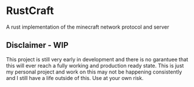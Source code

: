 # RustCraft
A rust implementation of the minecraft network protocol and server

## Disclaimer - WIP
This project is still very early in development and there is no garantuee that this will ever reach
a fully working and production ready state. This is just my personal project and work on this may
not be happening consistently and I still have a life outside of this.
Use at your own risk.
